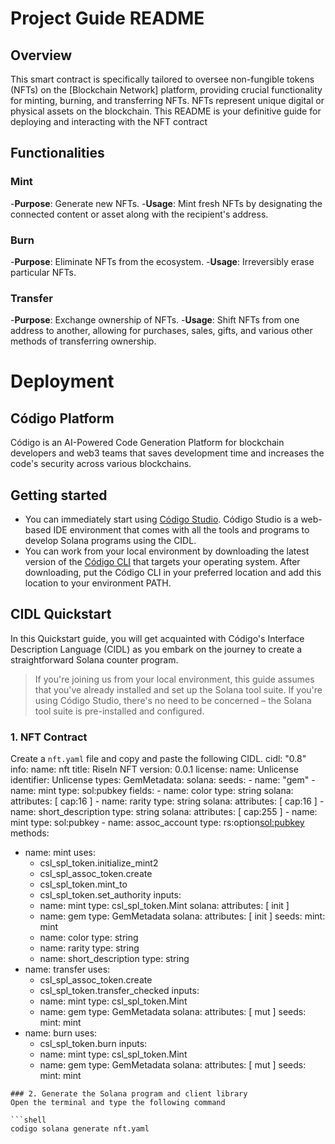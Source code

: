 # Project Guide README
## Overview
This smart contract is specifically tailored to oversee non-fungible tokens (NFTs) on the [Blockchain Network] platform, providing crucial functionality for minting, burning, and transferring NFTs. NFTs represent unique digital or physical assets on the blockchain. This README is your definitive guide for deploying and interacting with the NFT contract

## Functionalities
### Mint
-**Purpose**: Generate new NFTs.
-**Usage**: Mint fresh NFTs by designating the connected content or asset along with the recipient's address.

### Burn

-**Purpose**: Eliminate NFTs from the ecosystem.
-**Usage**: Irreversibly erase particular NFTs.

### Transfer

-**Purpose**: Exchange ownership of NFTs.
-**Usage**: Shift NFTs from one address to another, allowing for purchases, sales, gifts, and various other methods of transferring ownership.

# Deployment

## Código Platform
Código is an AI-Powered Code Generation Platform for blockchain developers and web3 teams that saves development time and increases the code's security across various blockchains.

## Getting started
- You can immediately start using [Código Studio](https://studio.codigo.ai). Código Studio is a web-based IDE environment that comes with all the tools and programs to develop Solana programs using the CIDL.
- You can work from your local environment by downloading the latest version of the [Código CLI](https://github.com/Codigo-io/platform/releases) that targets your operating system. After downloading, put the Código CLI in your preferred location and add this location to your environment PATH.

## CIDL Quickstart
In this Quickstart guide, you will get acquainted with Código's Interface Description Language (CIDL) as you embark on the journey to create a straightforward Solana counter program.

>If you're joining us from your local environment, this guide assumes that you've already installed and set up the Solana tool suite. If you're using Código Studio, there's no need to be concerned – the Solana tool suite is pre-installed and configured.

### 1. NFT Contract
Create a `nft.yaml` file and copy and paste the following CIDL.
cidl: "0.8"
info:
  name: nft
  title: RiseIn NFT
  version: 0.0.1
  license:
    name: Unlicense
    identifier: Unlicense
types:
  GemMetadata:
    solana:
      seeds:
        - name: "gem"
        - name: mint
          type: sol:pubkey
    fields:
      - name: color
        type: string
        solana:
          attributes: [ cap:16 ]
      - name: rarity
        type: string
        solana:
          attributes: [ cap:16 ]
      - name: short_description
        type: string
        solana:
          attributes: [ cap:255 ]
      - name: mint
        type: sol:pubkey
      - name: assoc_account
        type: rs:option<sol:pubkey>
methods:
  - name: mint
    uses:
      - csl_spl_token.initialize_mint2
      - csl_spl_assoc_token.create
      - csl_spl_token.mint_to
      - csl_spl_token.set_authority
    inputs:
      - name: mint
        type: csl_spl_token.Mint
        solana:
          attributes: [ init ]
      - name: gem
        type: GemMetadata
        solana:
          attributes: [ init ]
          seeds:
            mint: mint
      - name: color
        type: string
      - name: rarity
        type: string
      - name: short_description
        type: string
  - name: transfer
    uses:
      - csl_spl_assoc_token.create
      - csl_spl_token.transfer_checked
    inputs:
      - name: mint
        type: csl_spl_token.Mint
      - name: gem
        type: GemMetadata
        solana:
          attributes: [ mut ]
          seeds:
            mint: mint
  - name: burn
    uses:
      - csl_spl_token.burn
    inputs:
      - name: mint
        type: csl_spl_token.Mint
      - name: gem
        type: GemMetadata
        solana:
          attributes: [ mut ]
          seeds:
            mint: mint
```
### 2. Generate the Solana program and client library
Open the terminal and type the following command

```shell
codigo solana generate nft.yaml
```








